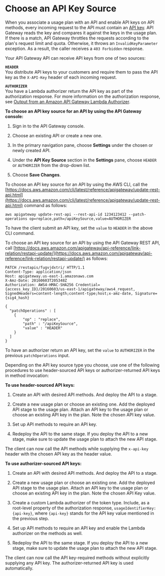# Choose an API Key Source<a name="api-gateway-api-key-source"></a>

When you associate a usage plan with an API and enable API keys on API methods, every incoming request to the API must contain an [API key](api-gateway-basic-concept.md#apigateway-definition-api-key)\. API Gateway reads the key and compares it against the keys in the usage plan\. If there is a match, API Gateway throttles the requests according to the plan's request limit and quota\. Otherwise, it throws an `InvalidKeyParameter` exception\. As a result, the caller receives a `403 Forbidden` response\.

Your API Gateway API can receive API keys from one of two sources:

**`HEADER`**  
You distribute API keys to your customers and require them to pass the API key as the `X-API-Key` header of each incoming request\. 

**`AUTHORIZER`**  
You have a Lambda authorizer return the API key as part of the authorization response\. For more information on the authorization response, see [Output from an Amazon API Gateway Lambda Authorizer](api-gateway-lambda-authorizer-output.md)\.

**To choose an API key source for an API by using the API Gateway console:**

1. Sign in to the API Gateway console\.

1. Choose an existing API or create a new one\.

1. In the primary navigation pane, choose **Settings** under the chosen or newly created API\.

1. Under the **API Key Source** section in the **Settings** pane, choose `HEADER` or `AUTHORIZER` from the drop\-down list\.

1. Choose **Save Changes**\.

To choose an API key source for an API by using the AWS CLI, call the [https://docs.aws.amazon.com/cli/latest/reference/apigateway/update-rest-api.html](https://docs.aws.amazon.com/cli/latest/reference/apigateway/update-rest-api.html) command as follows:

```
aws apigateway update-rest-api --rest-api-id 1234123412 --patch-operations op=replace,path=/apiKeySource,value=AUTHORIZER
```

To have the client submit an API key, set the `value` to `HEADER` in the above CLI command\.

To choose an API key source for an API by using the API Gateway REST API, call [https://docs.aws.amazon.com/apigateway/api-reference/link-relation/restapi-update/](https://docs.aws.amazon.com/apigateway/api-reference/link-relation/restapi-update/) as follows:

```
PATCH /restapis/fugvjdxtri/ HTTP/1.1
Content-Type: application/json
Host: apigateway.us-east-1.amazonaws.com
X-Amz-Date: 20160603T205348Z
Authorization: AWS4-HMAC-SHA256 Credential={access_key_ID}/20160603/us-east-1/apigateway/aws4_request, SignedHeaders=content-length;content-type;host;x-amz-date, Signature={sig4_hash}

{
  "patchOperations" : [
    {
        "op" : "replace",
        "path" : "/apiKeySource",
        "value" : "HEADER"
    }
  ]
}
```

To have an authorizer return an API key, set the `value` to `AUTHORIZER` in the previous `patchOperations` input\.

Depending on the API key source type you choose, use one of the following procedures to use header\-sourced API keys or authorizer\-returned API keys in method invocation: 

**To use header\-sourced API keys:**

1.  Create an API with desired API methods\. And deploy the API to a stage\.

1.  Create a new usage plan or choose an existing one\. Add the deployed API stage to the usage plan\. Attach an API key to the usage plan or choose an existing API key in the plan\. Note the chosen API key value\.

1.  Set up API methods to require an API key\. 

1.  Redeploy the API to the same stage\. If you deploy the API to a new stage, make sure to update the usage plan to attach the new API stage\. 

 The client can now call the API methods while supplying the `x-api-key` header with the chosen API key as the header value\.

**To use authorizer\-sourced API keys:**

1.  Create an API with desired API methods\. And deploy the API to a stage\.

1.  Create a new usage plan or choose an existing one\. Add the deployed API stage to the usage plan\. Attach an API key to the usage plan or choose an existing API key in the plan\. Note the chosen API Key value\.

1.  Create a custom Lambda authorizer of the token type\. Include, as a root\-level property of the authorization response, `usageIdentifierKey:{api-key}`, where `{api-key}` stands for the API key value mentioned in the previous step\.

1.  Set up API methods to require an API key and enable the Lambda authorizer on the methods as well\. 

1.  Redeploy the API to the same stage\. If you deploy the API to a new stage, make sure to update the usage plan to attach the new API stage\. 

The client can now call the API key\-required methods without explicitly supplying any API key\. The authorizer\-returned API key is used automatically\.
